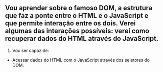 ## Vou aprender sobre o famoso DOM, a estrutura que faz a ponte entre o HTML e o JavaScript e que permite interação entre os dois. Verei algumas das interações possíveis: verei como recuperar dados do HTML através do JavaScript.
 
1. Vou ser capaz de:
  - Acessar dados do HTML com o JavaScript através dos seletores do DOM.
